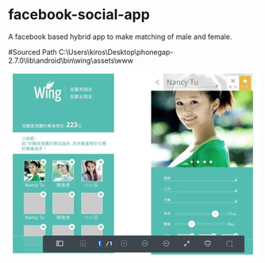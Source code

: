 # facebook-social-app
A  facebook based hybrid app to make matching of male and female.

#Sourced Path
C:\Users\kiros\Desktop\phonegap-2.7.0\lib\android\bin\wing\assets\www

![image](https://github.com/jojo13572001/facebook-social-app/blob/master/images/wing.PNG)


